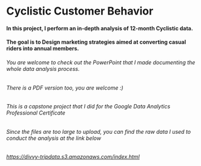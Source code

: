 # Cyclistic Customer Behavior


#### In this project, I perform an in-depth analysis of 12-month Cyclistic data.
#### The goal is to Design marketing strategies aimed at converting casual riders into annual members.



###### You are welcome to check out the PowerPoint that I made documenting the whole data analysis process.
###### There is a PDF version too, you are welcome :)


###### This is a capstone project that I did for the Google Data Analytics Professional Certificate
###### Since the files are too large to upload, you can find the raw data I used to conduct the analysis at the link below
###### https://divvy-tripdata.s3.amazonaws.com/index.html
